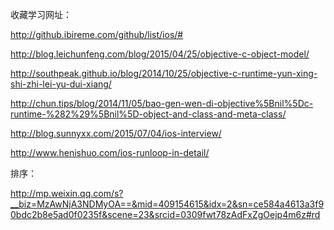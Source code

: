 收藏学习网址：

http://github.ibireme.com/github/list/ios/#

http://blog.leichunfeng.com/blog/2015/04/25/objective-c-object-model/

http://southpeak.github.io/blog/2014/10/25/objective-c-runtime-yun-xing-shi-zhi-lei-yu-dui-xiang/

http://chun.tips/blog/2014/11/05/bao-gen-wen-di-objective%5Bnil%5Dc-runtime-%282%29%5Bnil%5D-object-and-class-and-meta-class/

http://blog.sunnyxx.com/2015/07/04/ios-interview/

http://www.henishuo.com/ios-runloop-in-detail/

排序：

http://mp.weixin.qq.com/s?__biz=MzAwNjA3NDMyOA==&mid=409154615&idx=2&sn=ce584a4613a3f90bdc2b8e5ad0f0235f&scene=23&srcid=0309fwt78zAdFxZgOejp4m6z#rd
